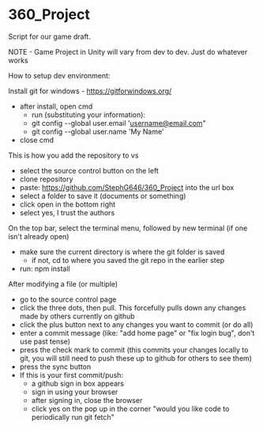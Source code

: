 # 360_Project
Script for our game draft. 

NOTE - Game Project in Unity will vary from dev to dev. 
Just do whatever works

How to setup dev environment:

Install git for windows - https://gitforwindows.org/

- after install, open cmd
    - run (substituting your information):
    - git config --global user.email 'username@email.com"
    - git config --global user.name 'My Name'
- close cmd



This is how you add the repository to vs

- select the source control button on the left
- clone repository
- paste: https://github.com/StephG646/360_Project into the url box
- select a folder to save it (documents or something)
- click open in the bottom right
- select yes, I trust the authors

On the top bar, select the terminal menu, followed by new terminal (if one isn't already open)
- make sure the current directory is where the git folder is saved 
    - if not, cd to where you saved the git repo in the earlier step
- run: npm install



After modifying a file (or multiple)
- go to the source control page
- click the three dots, then pull. This forcefully pulls down any changes made by others currently on github
- click the plus button next to any changes you want to commit (or do all)
- enter a commit message (like: "add home page" or "fix login bug", don't use past tense)
- press the check mark to commit (this commits your changes locally to git, you will still need to push these up to github for others to see them)
- press the sync button
- If this is your first commit/push:
    - a github sign in box appears
    - sign in using your browser
    - after signing in, close the browser
    - click yes on the pop up in the corner "would you like code to periodically run git fetch"
